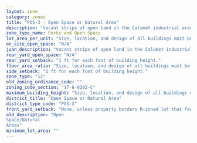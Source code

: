 ```yaml
---
layout: zone
category: zones
title: "POS-3 - Open Space or Natural Area"
description: "Vacant strips of open land in the Calumet industrial area that are are not in a manufacturing district."
zone_type_name: Parks and Open Space
lot_area_per_unit: "Size, location, and design of all buildings must be approved by whichever local government owns the park or open space."
on_site_open_space: "N/A"
juan_description: "Vacant strips of open land in the Calumet industrial area that are are not in a manufacturing district."
rear_yard_open_space: "N/A"
rear_yard_setback: "1 ft for each foot of building height."
floor_area_ratio: "Size, location, and design of all buildings must be approved by whichever local government owns the park or open space."
side_setback: "1 ft for each foot of building height."
zone_type: "12"
old_zoning_ordinance_code: ""
zoning_code_section: "17-6-0202-C"
maximum_building_height: "Size, location, and design of all buildings must be approved by whichever local government owns the park or open space."
district_title: "Open Space or Natural Area"
district_type_code: "POS-3"
front_yard_setback: "None, unless property borders R-zoned lot that faces the same street. Then, front setback must be at least 50% of R lot&#39;s front setback."
old_description: "Open
Space/Natural 
Areas"
minimum_lot_area: ""
---
```

